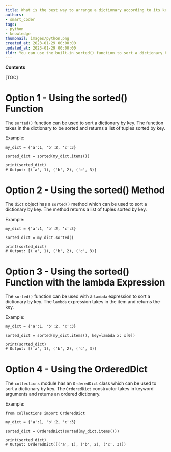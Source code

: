 ```yaml
---
title: What is the best way to arrange a dictionary according to its keys?
authors:
- smart_coder
tags:
- python
- knowledge
thumbnail: images/python.png
created_at: 2023-01-29 00:00:00
updated_at: 2023-01-29 00:00:00
tldr: You can use the built-in sorted() function to sort a dictionary by key.
---
```


**Contents**

[TOC]

# Option 1 - Using the sorted() Function

The `sorted()` function can be used to sort a dictionary by key. The function takes in the dictionary to be sorted and returns a list of tuples sorted by key.

Example:

```
my_dict = {'a':1, 'b':2, 'c':3}

sorted_dict = sorted(my_dict.items())

print(sorted_dict)
# Output: [('a', 1), ('b', 2), ('c', 3)]
```

# Option 2 - Using the sorted() Method

The `dict` object has a `sorted()` method which can be used to sort a dictionary by key. The method returns a list of tuples sorted by key.

Example:

```
my_dict = {'a':1, 'b':2, 'c':3}

sorted_dict = my_dict.sorted()

print(sorted_dict)
# Output: [('a', 1), ('b', 2), ('c', 3)]
```

# Option 3 - Using the sorted() Function with the lambda Expression

The `sorted()` function can be used with a `lambda` expression to sort a dictionary by key. The `lambda` expression takes in the item and returns the key.

Example:

```
my_dict = {'a':1, 'b':2, 'c':3}

sorted_dict = sorted(my_dict.items(), key=lambda x: x[0])

print(sorted_dict)
# Output: [('a', 1), ('b', 2), ('c', 3)]
```

# Option 4 - Using the OrderedDict

The `collections` module has an `OrderedDict` class which can be used to sort a dictionary by key. The `OrderedDict` constructor takes in keyword arguments and returns an ordered dictionary.

Example:

```
from collections import OrderedDict

my_dict = {'a':1, 'b':2, 'c':3}

sorted_dict = OrderedDict(sorted(my_dict.items()))

print(sorted_dict)
# Output: OrderedDict([('a', 1), ('b', 2), ('c', 3)])
```
